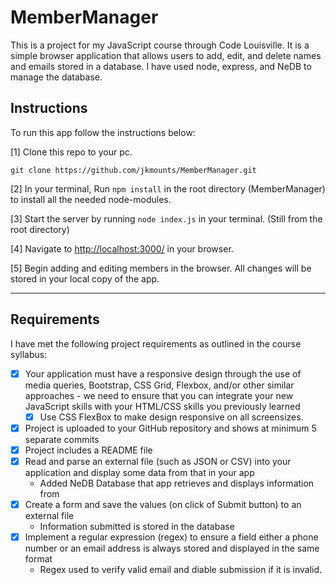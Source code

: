 # MemberManager
This is a project for my JavaScript course through Code Louisville. It is a simple browser application that allows users to add, edit, and delete names and emails stored in a database. I have used node, express, and NeDB to manage the database.

## Instructions
To run this app follow the instructions below:

[1] Clone this repo to your pc.
```
git clone https://github.com/jkmounts/MemberManager.git
```
[2] In your terminal, Run `npm install` in the root directory (MemberManager) to install all the needed node-modules.

[3] Start the server by running `node index.js` in your terminal. (Still from the root directory)

[4] Navigate to <http://localhost:3000/> in your browser.

[5] Begin adding and editing members in the browser. All changes will be stored in your local copy of the app.


---

## Requirements

I have met the following project requirements as outlined in the course syllabus:

- [X] Your application must have a responsive design through the use of media queries, Bootstrap, CSS Grid, Flexbox, and/or other similar approaches - we need to ensure that you can integrate your new JavaScript skills with your HTML/CSS skills you previously learned
  - [X] Use CSS FlexBox to make design responsive on all screensizes.
- [X] Project is uploaded to your GitHub repository and shows at minimum 5 separate commits
- [X] Project includes a README file
- [X] Read and parse an external file (such as JSON or CSV) into your application and display some data from that in your app
  - Added NeDB Database that app retrieves and displays information from
- [X] Create a form and save the values (on click of Submit button) to an external file 
  - Information submitted is stored in the database
- [X] Implement a regular expression (regex) to ensure a field either a phone number or an email address is always stored and displayed in the same format
  - Regex used to verify valid email and diable submission if it is invalid.
